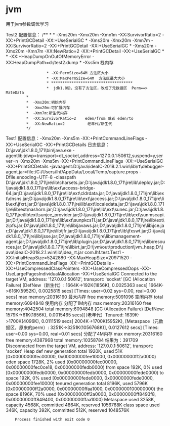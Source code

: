# jvm
用于jvm参数调优学习

Test2 配置信息：
    /**
             *
             *  -Xms20m -Xmx20m -Xmn1m -XX:SurvivorRatio=2  -XX:+PrintGCDetail   -XX:+UseSerialGC
             *  -Xms20m -Xmx20m -Xmn7m -XX:SurvivorRatio=2  -XX:+PrintGCDetail   -XX:+UseSerialGC
             *  -Xms20m -Xmx20m -Xmn7m -XX:NewRatio=2  -XX:+PrintGCDetail   -XX:+UseSerialGC
             *
             * -XX:+HeapDumpOnOutOfMemoryError  -XX:HeapDumpPath=d:/test2.dump
             * -Xss5m   栈内存

                      * -XX:PermSize=64M 方法区大小
                      * -XX:MaxPermSize=64M  方法区最大大小
                      * ************************************
                      *  jdk1.8后，没有了方法区，改成了元数据区  Perm==>  MateData
             *
             *  -Xms20m:初始内存
             *  -Xmx20m:可扩展内存
             *  -Xmn7m:新生代内存
             *  -XX:SurvivorRatio=2    eden/from 或者 eden/to
             *  -XX:NewRatio=2          老年代/新生代
             */

Test1 配置信息：-Xmx20m  -Xms5m -XX:+PrintCommandLineFlags   -XX:+UseSerialGC    -XX:+PrintGCDetails
    日志信息：
        D:\java\jdk1.8.0_171\bin\java.exe -agentlib:jdwp=transport=dt_socket,address=127.0.0.1:50612,suspend=y,server=n -Xmx20m -Xms5m -XX:+PrintCommandLineFlags -XX:+UseSerialGC -XX:+PrintGCDetails -javaagent:D:\java\ideaIC-2018.2.1.win\lib\rt\debugger-agent.jar=file:/C:/Users/lhf/AppData/Local/Temp/capture.props -Dfile.encoding=UTF-8 -classpath D:\java\jdk1.8.0_171\jre\lib\charsets.jar;D:\java\jdk1.8.0_171\jre\lib\deploy.jar;D:\java\jdk1.8.0_171\jre\lib\ext\access-bridge-64.jar;D:\java\jdk1.8.0_171\jre\lib\ext\cldrdata.jar;D:\java\jdk1.8.0_171\jre\lib\ext\dnsns.jar;D:\java\jdk1.8.0_171\jre\lib\ext\jaccess.jar;D:\java\jdk1.8.0_171\jre\lib\ext\jfxrt.jar;D:\java\jdk1.8.0_171\jre\lib\ext\localedata.jar;D:\java\jdk1.8.0_171\jre\lib\ext\nashorn.jar;D:\java\jdk1.8.0_171\jre\lib\ext\sunec.jar;D:\java\jdk1.8.0_171\jre\lib\ext\sunjce_provider.jar;D:\java\jdk1.8.0_171\jre\lib\ext\sunmscapi.jar;D:\java\jdk1.8.0_171\jre\lib\ext\sunpkcs11.jar;D:\java\jdk1.8.0_171\jre\lib\ext\zipfs.jar;D:\java\jdk1.8.0_171\jre\lib\javaws.jar;D:\java\jdk1.8.0_171\jre\lib\jce.jar;D:\java\jdk1.8.0_171\jre\lib\jfr.jar;D:\java\jdk1.8.0_171\jre\lib\jfxswt.jar;D:\java\jdk1.8.0_171\jre\lib\jsse.jar;D:\java\jdk1.8.0_171\jre\lib\management-agent.jar;D:\java\jdk1.8.0_171\jre\lib\plugin.jar;D:\java\jdk1.8.0_171\jre\lib\resources.jar;D:\java\jdk1.8.0_171\jre\lib\rt.jar;D:\jvm\out\production\jvm_heap;D:\java\ideaIC-2018.2.1.win\lib\idea_rt.jar com.lhf.test.Test1
        -XX:InitialHeapSize=5242880 -XX:MaxHeapSize=20971520 -XX:+PrintCommandLineFlags -XX:+PrintGCDetails -XX:+UseCompressedClassPointers -XX:+UseCompressedOops -XX:-UseLargePagesIndividualAllocation -XX:+UseSerialGC
        Connected to the target VM, address: '127.0.0.1:50612', transport: 'socket'
        [GC (Allocation Failure) [DefNew（新生代）: 1664K->192K(1856K), 0.0025363 secs] 1664K->616K(5952K), 0.0025815 secs] [Times: user=0.02 sys=0.00, real=0.00 secs]
        max memory:20316160   最大内存
        free memory:5091096     空闲内存
        total memory:6094848    使用内存
        分配了1M内存
        max memory:20316160
        free memory:4042504
        total memory:6094848
        [GC (Allocation Failure) [DefNew: 1579K->61K(1856K), 0.0015465 secs][（老年代）Tenured: 1639K->1700K(4096K), 0.0111519 secs] 2004K->1700K(5952K), [Metaspace（元数据区，原来的perm）: 3251K->3251K(1056768K)], 0.0127612 secs] [Times: user=0.00 sys=0.00, real=0.01 secs]
        分配了4M内存
        max memory:20316160
        free memory:4387968
        total memory:10358784
        结果为：391709
        Disconnected from the target VM, address: '127.0.0.1:50612', transport: 'socket'
        Heap
         def new generation   total 1920K, used 51K [0x00000000fec00000, 0x00000000fee10000, 0x00000000ff2a0000)
          eden space 1728K,   2% used [0x00000000fec00000, 0x00000000fec0ce18, 0x00000000fedb0000)
          from space 192K,   0% used [0x00000000fedb0000, 0x00000000fedb0000, 0x00000000fede0000)
          to   space 192K,   0% used [0x00000000fede0000, 0x00000000fede0000, 0x00000000fee10000)
         tenured generation   total 8196K, used 5796K [0x00000000ff2a0000, 0x00000000ffaa1000, 0x0000000100000000)
           the space 8196K,  70% used [0x00000000ff2a0000, 0x00000000ff8493f8, 0x00000000ff849400, 0x00000000ffaa1000)
         Metaspace       used 3258K, capacity 4568K, committed 4864K, reserved 1056768K
          class space    used 346K, capacity 392K, committed 512K, reserved 1048576K

        Process finished with exit code 0
